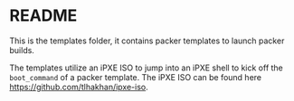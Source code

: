 # README
This is the templates folder, it contains packer templates to launch packer builds.

The templates utilize an iPXE ISO to jump into an iPXE shell to kick off the `boot_command` of a packer template.  The iPXE ISO can be found here <https://github.com/tlhakhan/ipxe-iso>.
